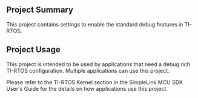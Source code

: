 ## Project Summary

This project contains settings to enable the standard debug features in TI-RTOS.

## Project Usage

This project is intended to be used by applications that need a debug rich TI-RTOS configuration. Multiple applications can use this project.

Please refer to the TI-RTOS Kernel section in the SimpleLink MCU SDK User's Guide for the details on how applications use this project.
